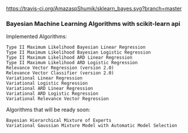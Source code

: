 https://travis-ci.org/AmazaspShumik/sklearn_bayes.svg?branch=master

### Bayesian Machine Learning Algorithms with scikit-learn api

Implemented Algorithms:

    Type II Maximum Likelihood Bayesian Linear Regression
    Type II Maximum Likelihood Bayesian Logistic Regression
    Type II Maximum Likelihood ARD Linear Regression
    Type II Maximum Likelihood ARD Logistic Regression
    Relevance Vector Regression (version 2.0)
    Relevance Vector Classifier (version 2.0)
    Variational Linear Regression 
    Variational Logistic Regression
    Variational ARD Linear Regression
    Variational ARD Logistic Regression
    Variational Relevance Vector Regression
    
    
Algorithms that will be ready soon:

    Bayesian Hierarchical Mixture of Experts
    Variational Gaussian Mixture Model with Automatic Model Selection





